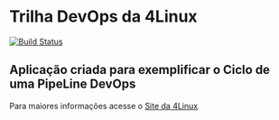 # Trilha DevOps da 4Linux

<!-- Altere a Flag abaixo com sua URL do Travis -->
[![Build Status](https://travis-ci.com/jeanjap/DevOpsLab-HelloWorld.svg?branch=master)](https://travis-ci.com/jeanjap/DevOpsLab-HelloWorld)

## Aplicação criada para exemplificar o Ciclo de uma PipeLine DevOps


Para maiores informações acesse o [Site da 4Linux](https://www.4linux.com.br/cursos/devops)

